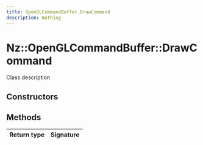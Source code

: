 ```yaml
---
title: OpenGLCommandBuffer.DrawCommand
description: Nothing
---
```


# Nz::OpenGLCommandBuffer::DrawCommand

Class description

## Constructors


## Methods

| Return type | Signature |
| ----------- | --------- |
